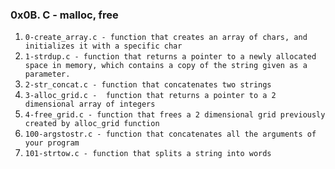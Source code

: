 ### 0x0B. C - malloc, free

1. `0-create_array.c - function that creates an array of chars, and initializes it with a specific char`
2. `1-strdup.c - function that returns a pointer to a newly allocated space in memory, which contains a copy of the string given as a parameter.`  
3. `2-str_concat.c - function that concatenates two strings` 
4. `3-alloc_grid.c -  function that returns a pointer to a 2 dimensional array of integers`
5. `4-free_grid.c - function that frees a 2 dimensional grid previously created by alloc_grid function`
6. `100-argstostr.c - function that concatenates all the arguments of your program`
7. `101-strtow.c - function that splits a string into words` 

